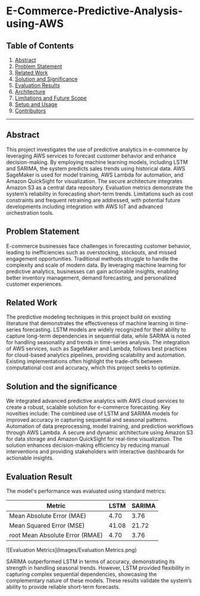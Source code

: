 # E-Commerce-Predictive-Analysis-using-AWS

## Table of Contents
1. [Abstract](#abstract)
2. [Problem Statement](#problem-statement)
3. [Related Work](#related-work)
4. [Solution and Significance](#solution-and-significance)
5. [Evaluation Results](#evaluation-results)
6. [Architecture](#architecture)
7. [Limitations and Future Scope](#limitations-and-future-scope)
8. [Setup and Usage](#setup-and-usage)
9. [Contributors](#contributors)

---

## Abstract
This project investigates the use of predictive analytics in e-commerce by leveraging AWS services to forecast customer behavior and enhance decision-making. By employing machine learning models, including LSTM and SARIMA, the system predicts sales trends using historical data. AWS SageMaker is used for model training, AWS Lambda for automation, and Amazon QuickSight for visualization. The secure architecture integrates Amazon S3 as a central data repository. Evaluation metrics demonstrate the system’s reliability in forecasting short-term trends. Limitations such as cost constraints and frequent retraining are addressed, with potential future developments including integration with AWS IoT and advanced orchestration tools.


## Problem Statement
E-commerce businesses face challenges in forecasting customer behavior, leading to inefficiencies such as overstocking, stockouts, and missed engagement opportunities. Traditional methods struggle to handle the complexity and scale of modern data. By leveraging machine learning for predictive analytics, businesses can gain actionable insights, enabling better inventory management, demand forecasting, and personalized customer experiences.


## Related Work
The predictive modeling techniques in this project build on existing literature that demonstrates the effectiveness of machine learning in time-series forecasting. LSTM models are widely recognized for their ability to capture long-term dependencies in sequential data, while SARIMA is noted for handling seasonality and trends in time-series analysis. The integration of AWS services, such as SageMaker and Lambda, follows best practices for cloud-based analytics pipelines, providing scalability and automation. Existing implementations often highlight the trade-offs between computational cost and accuracy, which this project seeks to optimize.


## Solution and the significance
We integrated advanced predictive analytics with AWS cloud services to create a robust, scalable solution for e-commerce forecasting. Key novelties include:
The combined use of LSTM and SARIMA models for improved accuracy in capturing sequential and seasonal patterns.
Automation of data preprocessing, model training, and prediction workflows through AWS Lambda.
A secure and dynamic architecture using Amazon S3 for data storage and Amazon QuickSight for real-time visualization. The solution enhances decision-making efficiency by reducing manual interventions and providing stakeholders with interactive dashboards for actionable insights.

## Evaluation Result
The model's performance was evaluated using standard metrics:

| Metric                   | LSTM | SARIMA |
| -------------------------|------|--------|
| Mean Absolute Error (MAE)| 4.70 | 3.76|
| Mean Squared Error (MSE)| 41.08 | 21.72|
| root Mean Absolute Error (RMAE)| 4.70 | 3.76|

![Evaluation Metrics](Images/Evaluation Metrics.png)
 
SARIMA outperformed LSTM in terms of accuracy, demonstrating its strength in handling seasonal trends. However, LSTM provided flexibility in capturing complex sequential dependencies, showcasing the complementary nature of these models. These results validate the system’s ability to provide reliable short-term forecasts.
